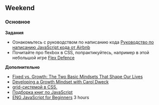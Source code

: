 ## Weekend

### Основное

**Задания**

- Ознакомьтесь с руководством по написанию кода [Руководство по написанию JavaScript кода от Airbnb](https://github.com/leonidlebedev/javascript-airbnb)    
- Почитайте про flexbox в CSS, попрактикуйтесь, например в этой небольшой игре [Flex Defence](http://www.flexboxdefense.com/)

**Дополнительно**

- [Fixed vs. Growth: The Two Basic Mindsets That Shape Our Lives](https://www.brainpickings.org/2014/01/29/carol-dweck-mindset/)
- [Developing a Growth Mindset with Carol Dweck](https://youtu.be/hiiEeMN7vbQ)
- [grid-системой в CSS. ](https://cssgridgarden.com/#ru)
- [Подборка книг по JavaScript](https://tproger.ru/books/advanced-javascript-books)
- [ENG JavaScript  for Beginners](https://www.youtube.com/watch?v=PkZNo7MFNFg) 3 hours 
